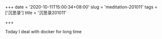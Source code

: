 +++
date = '2020-10-11T15:00:34+08:00'
slug = 'meditation-201011'
tags = ['沉思录']
title = '沉思录201011'

+++

Today I deal with docker for long time
